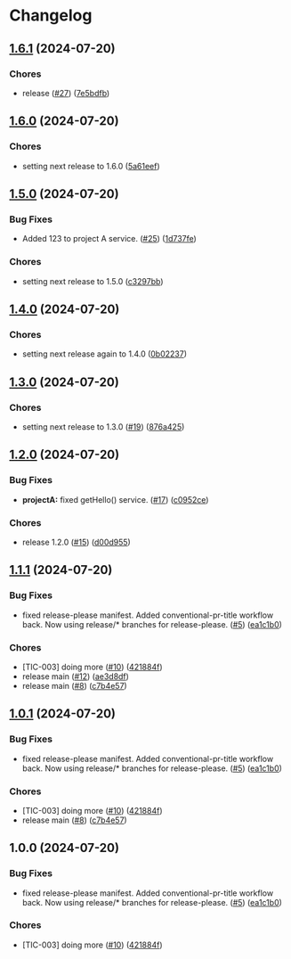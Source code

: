 # Changelog

## [1.6.1](https://github.com/lpezet/testing-release-please/compare/project-a-v1.6.0...project-a-v1.6.1) (2024-07-20)


### Chores

* release ([#27](https://github.com/lpezet/testing-release-please/issues/27)) ([7e5bdfb](https://github.com/lpezet/testing-release-please/commit/7e5bdfb0e9c9f2cfb92b13e4f48fa18893f20d57))

## [1.6.0](https://github.com/lpezet/testing-release-please/compare/project-a-v1.5.0...project-a-v1.6.0) (2024-07-20)


### Chores

* setting next release to 1.6.0 ([5a61eef](https://github.com/lpezet/testing-release-please/commit/5a61eef920a340ec69b0a6a5994c040fc9726c7a))

## [1.5.0](https://github.com/lpezet/testing-release-please/compare/project-a-v1.4.0...project-a-v1.5.0) (2024-07-20)


### Bug Fixes

* Added 123 to project A service. ([#25](https://github.com/lpezet/testing-release-please/issues/25)) ([1d737fe](https://github.com/lpezet/testing-release-please/commit/1d737fe9fe8b72d74a5bcbf53043d3d006ea16d9))


### Chores

* setting next release to 1.5.0 ([c3297bb](https://github.com/lpezet/testing-release-please/commit/c3297bbd2b559c533568dcd36c1dd1b06bb9434b))

## [1.4.0](https://github.com/lpezet/testing-release-please/compare/project-a-v1.3.0...project-a-v1.4.0) (2024-07-20)


### Chores

* setting next release again to 1.4.0 ([0b02237](https://github.com/lpezet/testing-release-please/commit/0b02237b43872249b50cb443c98a8191b195aac3))

## [1.3.0](https://github.com/lpezet/testing-release-please/compare/project-a-v1.2.0...project-a-v1.3.0) (2024-07-20)


### Chores

* setting next release to 1.3.0 ([#19](https://github.com/lpezet/testing-release-please/issues/19)) ([876a425](https://github.com/lpezet/testing-release-please/commit/876a4257ec4b6dcdfbd56a8ba6823a28125f1e50))

## [1.2.0](https://github.com/lpezet/testing-release-please/compare/project-a-v1.1.1...project-a-v1.2.0) (2024-07-20)


### Bug Fixes

* **projectA:** fixed getHello() service. ([#17](https://github.com/lpezet/testing-release-please/issues/17)) ([c0952ce](https://github.com/lpezet/testing-release-please/commit/c0952ceb1d5b1a0f69470e1bb871235da2ed6660))


### Chores

* release 1.2.0 ([#15](https://github.com/lpezet/testing-release-please/issues/15)) ([d00d955](https://github.com/lpezet/testing-release-please/commit/d00d95554fe9456008d76ee06fd1046cc3ceef64))

## [1.1.1](https://github.com/lpezet/testing-release-please/compare/project-a-v1.1.0...project-a-v1.1.1) (2024-07-20)


### Bug Fixes

* fixed release-please manifest. Added conventional-pr-title workflow back. Now using release/* branches for release-please. ([#5](https://github.com/lpezet/testing-release-please/issues/5)) ([ea1c1b0](https://github.com/lpezet/testing-release-please/commit/ea1c1b0c96191f5c5247af4e53f81ad6b00f3d05))


### Chores

* [TIC-003] doing more ([#10](https://github.com/lpezet/testing-release-please/issues/10)) ([421884f](https://github.com/lpezet/testing-release-please/commit/421884f9bd94c95b557e315aaf4bbd5a63ab3367))
* release main ([#12](https://github.com/lpezet/testing-release-please/issues/12)) ([ae3d8df](https://github.com/lpezet/testing-release-please/commit/ae3d8dfeea819c5ac6b2381cbd77e1a9df2212a2))
* release main ([#8](https://github.com/lpezet/testing-release-please/issues/8)) ([c7b4e57](https://github.com/lpezet/testing-release-please/commit/c7b4e5779cbaf292752f305f37cdfb6231113189))

## [1.0.1](https://github.com/lpezet/testing-release-please/compare/project-a-v1.0.0...project-a-v1.0.1) (2024-07-20)


### Bug Fixes

* fixed release-please manifest. Added conventional-pr-title workflow back. Now using release/* branches for release-please. ([#5](https://github.com/lpezet/testing-release-please/issues/5)) ([ea1c1b0](https://github.com/lpezet/testing-release-please/commit/ea1c1b0c96191f5c5247af4e53f81ad6b00f3d05))


### Chores

* [TIC-003] doing more ([#10](https://github.com/lpezet/testing-release-please/issues/10)) ([421884f](https://github.com/lpezet/testing-release-please/commit/421884f9bd94c95b557e315aaf4bbd5a63ab3367))
* release main ([#8](https://github.com/lpezet/testing-release-please/issues/8)) ([c7b4e57](https://github.com/lpezet/testing-release-please/commit/c7b4e5779cbaf292752f305f37cdfb6231113189))

## 1.0.0 (2024-07-20)


### Bug Fixes

* fixed release-please manifest. Added conventional-pr-title workflow back. Now using release/* branches for release-please. ([#5](https://github.com/lpezet/testing-release-please/issues/5)) ([ea1c1b0](https://github.com/lpezet/testing-release-please/commit/ea1c1b0c96191f5c5247af4e53f81ad6b00f3d05))


### Chores

* [TIC-003] doing more ([#10](https://github.com/lpezet/testing-release-please/issues/10)) ([421884f](https://github.com/lpezet/testing-release-please/commit/421884f9bd94c95b557e315aaf4bbd5a63ab3367))
